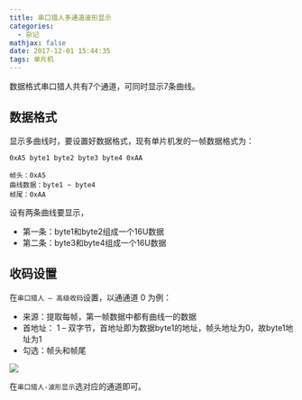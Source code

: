 ```yaml
---
title: 串口猎人多通道波形显示
categories:
  - 杂记
mathjax: false
date: 2017-12-01 15:44:35
tags: 单片机
---
```


数据格式串口猎人共有7个通道，可同时显示7条曲线。

<!-- more -->

## 数据格式
显示多曲线时，要设置好数据格式，现有单片机发的一帧数据格式为：

```
0xA5 byte1 byte2 byte3 byte4 0xAA 

帧头：0xA5
曲线数据：byte1 ~ byte4
帧尾：0xAA
```

设有两条曲线要显示，
 - 第一条：byte1和byte2组成一个16U数据
 - 第二条：byte3和byte4组成一个16U数据

## 收码设置
在`串口猎人 – 高级收码`设置，以通通道 0 为例：
 - 来源：提取每帧，第一帧数据中都有曲线一的数据
 - 首地址： 1 – 双字节，首地址即为数据byte1的地址，帧头地址为0，故byte1地址为1
 - 勾选：帧头和帧尾

![](01.png)

在`串口猎人-波形显示`选对应的通道即可。
